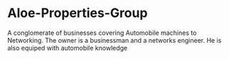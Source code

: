 # Aloe-Properties-Group
A conglomerate of businesses covering Automobile machines to Networking.
The owner is a businessman and a networks engineer. He is also equiped with automobile knowledge
